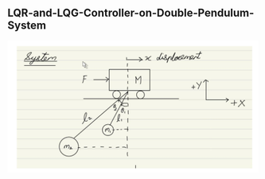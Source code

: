 ## LQR-and-LQG-Controller-on-Double-Pendulum-System
![LQR](https://github.com/advaitp/LQR-and-LQG-Controller-on-Double-Pendulum-System/blob/main/lqr.png)

